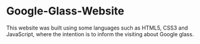 # Google-Glass-Website
 This website was built using some languages ​​such as HTML5, CSS3 and JavaScript, where the intention is to inform the visiting about Google glass.
